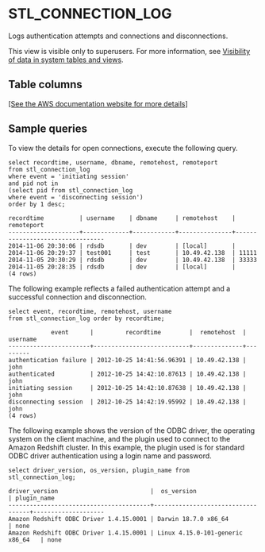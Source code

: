 # STL\_CONNECTION\_LOG<a name="r_STL_CONNECTION_LOG"></a>

Logs authentication attempts and connections and disconnections\.

This view is visible only to superusers\. For more information, see [Visibility of data in system tables and views](c_visibility-of-data.md)\.

## Table columns<a name="r_STL_CONNECTION_LOG-table-columns2"></a>

[\[See the AWS documentation website for more details\]](http://docs.aws.amazon.com/redshift/latest/dg/r_STL_CONNECTION_LOG.html)

## Sample queries<a name="r_STL_CONNECTION_LOG-sample-queries2"></a>

To view the details for open connections, execute the following query\.

```
select recordtime, username, dbname, remotehost, remoteport
from stl_connection_log
where event = 'initiating session'
and pid not in 
(select pid from stl_connection_log
where event = 'disconnecting session')
order by 1 desc;

recordtime          | username    | dbname     | remotehost    | remoteport                      
--------------------+-------------+------------+---------------+---------------------------------
2014-11-06 20:30:06 | rdsdb       | dev        | [local]       |                            
2014-11-06 20:29:37 | test001     | test       | 10.49.42.138  | 11111                           
2014-11-05 20:30:29 | rdsdb       | dev        | 10.49.42.138  | 33333                                                 
2014-11-05 20:28:35 | rdsdb       | dev        | [local]       |  
(4 rows)
```

The following example reflects a failed authentication attempt and a successful connection and disconnection\. 

```
select event, recordtime, remotehost, username
from stl_connection_log order by recordtime;            

            event      |         recordtime        |  remotehost  | username                      
-----------------------+---------------------------+--------------+---------
authentication failure | 2012-10-25 14:41:56.96391 | 10.49.42.138 | john                                              
authenticated          | 2012-10-25 14:42:10.87613 | 10.49.42.138 | john                                              
initiating session     | 2012-10-25 14:42:10.87638 | 10.49.42.138 | john                                              
disconnecting session  | 2012-10-25 14:42:19.95992 | 10.49.42.138 | john                                              
(4 rows)
```

The following example shows the version of the ODBC driver, the operating system on the client machine, and the plugin used to connect to the Amazon Redshift cluster\. In this example, the plugin used is for standard ODBC driver authentication using a login name and password\.

```
select driver_version, os_version, plugin_name from stl_connection_log;
                
driver_version                          |  os_version                       | plugin_name
----------------------------------------+-----------------------------------+--------------------
Amazon Redshift ODBC Driver 1.4.15.0001 | Darwin 18.7.0 x86_64              | none
Amazon Redshift ODBC Driver 1.4.15.0001 | Linux 4.15.0-101-generic x86_64   | none
```